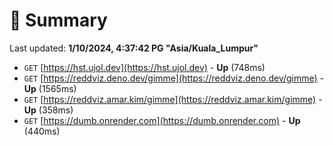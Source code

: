 # 📖 Summary
Last updated: **1/10/2024, 4:37:42 PG "Asia/Kuala_Lumpur"**

- `GET` [https://hst.ujol.dev](https://hst.ujol.dev) - **Up** (748ms)
- `GET` [https://reddviz.deno.dev/gimme](https://reddviz.deno.dev/gimme) - **Up** (1565ms)
- `GET` [https://reddviz.amar.kim/gimme](https://reddviz.amar.kim/gimme) - **Up** (358ms)
- `GET` [https://dumb.onrender.com](https://dumb.onrender.com) - **Up** (440ms)
